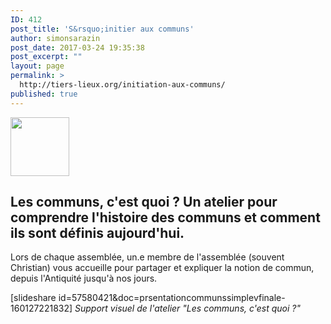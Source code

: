 ```yaml
---
ID: 412
post_title: 'S&rsquo;initier aux communs'
author: simonsarazin
post_date: 2017-03-24 19:35:38
post_excerpt: ""
layout: page
permalink: >
  http://tiers-lieux.org/initiation-aux-communs/
published: true
---
```

<img class="alignleft size-full wp-image-494" src="http://tiers-lieux.org/wp-content/uploads/sites/37/2017/03/logo-initiation.jpg" alt="" width="94" height="94" />
<h2>Les communs, c'est quoi ? Un atelier pour comprendre l'histoire des communs et comment ils sont définis aujourd'hui.</h2>
<!--more-->

Lors de chaque assemblée, un.e membre de l'assemblée (souvent Christian) vous accueille pour partager et expliquer la notion de commun, depuis l'Antiquité jusqu'à nos jours.

[slideshare id=57580421&amp;doc=prsentationcommunssimplevfinale-160127221832]
<em>Support visuel de l'atelier "Les communs, c'est quoi ?"</em>

&nbsp;